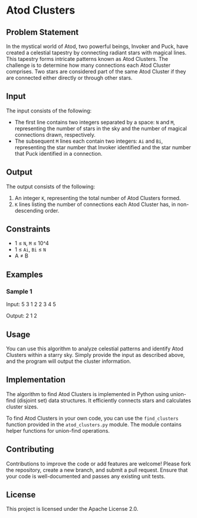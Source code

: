 # Atod Clusters

## Problem Statement

In the mystical world of Atod, two powerful beings, Invoker and Puck, have created a celestial tapestry by connecting radiant stars with magical lines. This tapestry forms intricate patterns known as Atod Clusters. The challenge is to determine how many connections each Atod Cluster comprises. Two stars are considered part of the same Atod Cluster if they are connected either directly or through other stars.

## Input

The input consists of the following:

- The first line contains two integers separated by a space: `N` and `M`, representing the number of stars in the sky and the number of magical connections drawn, respectively.
- The subsequent `M` lines each contain two integers: `Ai` and `Bi`, representing the star number that Invoker identified and the star number that Puck identified in a connection.

## Output

The output consists of the following:

1. An integer `K`, representing the total number of Atod Clusters formed.
2. `K` lines listing the number of connections each Atod Cluster has, in non-descending order.

## Constraints

- 1 ≤ `N`, `M` ≤ 10^4
- 1 ≤ `Ai`, `Bi` ≤ `N` 
- A ≠ B

## Examples

### Sample 1

Input:
5 3
1 2
2 3
4 5

Output:
2
1
2


## Usage

You can use this algorithm to analyze celestial patterns and identify Atod Clusters within a starry sky. Simply provide the input as described above, and the program will output the cluster information.

## Implementation

The algorithm to find Atod Clusters is implemented in Python using union-find (disjoint set) data structures. It efficiently connects stars and calculates cluster sizes.

To find Atod Clusters in your own code, you can use the `find_clusters` function provided in the `atod_clusters.py` module. The module contains helper functions for union-find operations.

## Contributing

Contributions to improve the code or add features are welcome! Please fork the repository, create a new branch, and submit a pull request. Ensure that your code is well-documented and passes any existing unit tests.

## License

This project is licensed under the Apache License 2.0.
